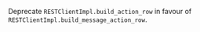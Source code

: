 Deprecate `RESTClientImpl.build_action_row` in favour of `RESTClientImpl.build_message_action_row`.
